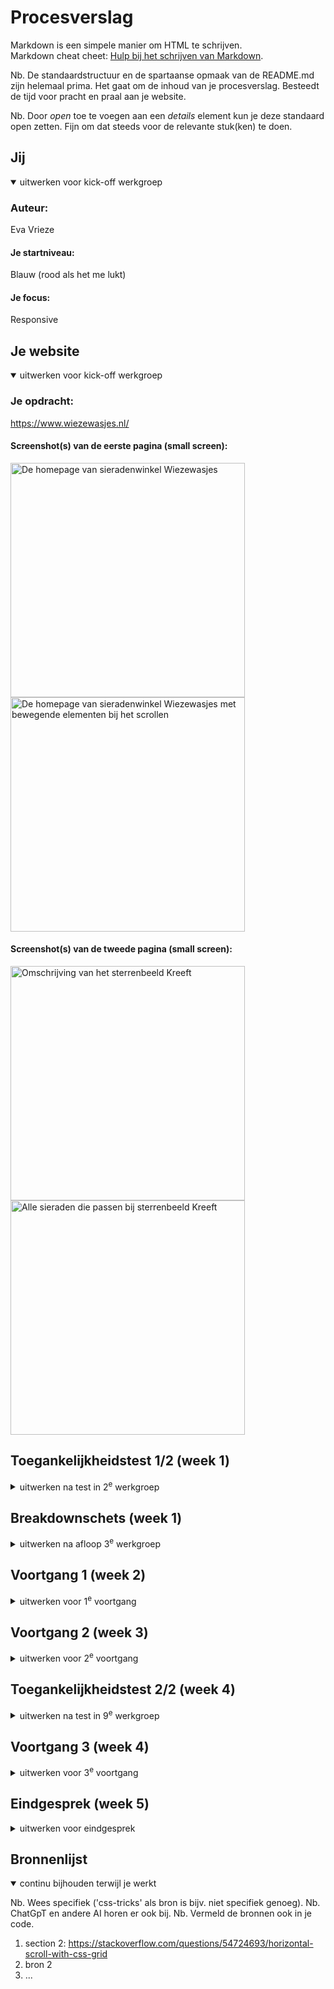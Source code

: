 # Procesverslag
Markdown is een simpele manier om HTML te schrijven.  
Markdown cheat cheet: [Hulp bij het schrijven van Markdown](https://github.com/adam-p/markdown-here/wiki/Markdown-Cheatsheet).

Nb. De standaardstructuur en de spartaanse opmaak van de README.md zijn helemaal prima. Het gaat om de inhoud van je procesverslag. Besteedt de tijd voor pracht en praal aan je website.

Nb. Door *open* toe te voegen aan een *details* element kun je deze standaard open zetten. Fijn om dat steeds voor de relevante stuk(ken) te doen.





## Jij

<details open>
  <summary>uitwerken voor kick-off werkgroep</summary>

  ### Auteur:
  Eva Vrieze

  #### Je startniveau:
  Blauw (rood als het me lukt)

  #### Je focus:
  Responsive
 
</details>





## Je website

<details open>
  <summary>uitwerken voor kick-off werkgroep</summary>

  ### Je opdracht:
  https://www.wiezewasjes.nl/

  #### Screenshot(s) van de eerste pagina (small screen): 
  <img src="readme-images/pag1sc1.jpeg" width="375px" alt="De homepage van sieradenwinkel Wiezewasjes">
  <img src="readme-images/pag1sc2.jpeg" width="375px" alt="De homepage van sieradenwinkel Wiezewasjes met bewegende elementen bij het scrollen">

  #### Screenshot(s) van de tweede pagina (small screen):
  <img src="readme-images/pag2sc1.jpeg" width="375px" alt="Omschrijving van het sterrenbeeld Kreeft">
  <img src="readme-images/pag2sc2.jpeg" width="375px" alt="Alle sieraden die passen bij sterrenbeeld Kreeft">
 
</details>



## Toegankelijkheidstest 1/2 (week 1)

<details>
  <summary>uitwerken na test in 2<sup>e</sup> werkgroep</summary>

  ### Bevindingen
  Lijst met je bevindingen die in de test naar voren kwamen:

-Ontzettend veel errors en warnings (300+).
-Code werkt ondanks de errors en warnings wel.
-De site is helemaal niet semantisch correct opgebouwd. Ik ga mijn best doen om dat wel te doen. 
-Deze website is gemaakt met shopify. 
-De website bevat veel decoraties die tijdens het scrollen in beeld komen. 
-Website is best responsive, je ziet plaatjes veranderen van plaats wanneer je telefoon gebruikt en dat is een fijnere ervaring.
-Er heerst goed contrast op de pagina, dus het is prettig leesbaar.

</details>



## Breakdownschets (week 1)

<details>
  <summary>uitwerken na afloop 3<sup>e</sup> werkgroep</summary>

  ### de hele pagina: 
  Dit was de gehele pagina. De pagina bestaat heeft een navigatie met een submenu dat uitklapt bij de hover. 
  
  <img src="readme-images/breakdownschets.jpeg" width="375px" alt="breakdown van de hele pagina">

  ### dynamisch deel (bijv menu): 
  Ook is er een hamburger menu op een klein formaat (zoals telefoon). Andere onderdelen verdwijnen dan.

  ### wellicht nog een dynamisch deel (bijv filter): 
  Er zijn meerdere kleine animaties op de website.

</details>





## Voortgang 1 (week 2)

<details>
  <summary>uitwerken voor 1<sup>e</sup> voortgang</summary>

  ### Stand van zaken
  Ik heb een beginnetje van de website opgezet. Ik moest even inkomen. Ik had wel eerder met flexbox gewerkt maar Grid niet. In theorie snap ik het wel maar in de praktijk vind ik het nog lastig om toe te passen.

<img src="readme-images/screenshotprogress" width="375px" alt="progres tot nu toe">
<img src="readme-images/screenshotprogress2" width="375px" alt="progres tot nu toe">>



  ### Agenda voor meeting
 Er is geen Agenda gemaakt voor de Meeting. Wel heb ik met Marten gesproken over wat ik nog moest aanpassen.

  ### Verslag van meeting
  hier na afloop snel de uitkomsten van de meeting vastleggen

  - Ik moet vooral letten op hoe ik de items aanspreek. 
  - Geen Divs/classes/Ids
  - Gebruik ook eens grid ipv flexbox
  
  Ik had een hoop werk te doen, want in principe had ik de opdracht een beetje verkeerd begrijpen. De noodzaak van het gebruiken van bestaande veelvoorkomende HTML5-semantische elementen was nog niet doorgedrongen. Ik zal dit aanpassen in de komende weken.

</details>





## Voortgang 2 (week 3)

<details>
  <summary>uitwerken voor 2<sup>e</sup> voortgang</summary>

  ### Stand van zaken
  Het lukte mij niet om bolletjes te plaatsen bovenop een foto. Deze bolletjes hebben een transparante overlay die bewegen. Het lukt me maar niet om deze responsive te krijgen. Ook wil ik weten of nu mijn website semantisch correct is en of ik de juiste items aanspreek in mijn css.

  Het is gelukt om op een semantische manier code te schrijven. 


  ### Agenda voor meeting
 

  ### Verslag van meeting
  Hier na afloop snel de uitkomsten van de meeting vastleggen
  Ik spreek nu mijn items juist aan. Echter heb ik nog veel te doen; ik loop hierdoor een beetje achter. Verder is het het plan om de website verder responsive te maken en een micro animatie toe te voegen. Dit kan bijvoorbeeld door een hartje te kunnen geven aan een element, wat een microanimatie veroorzaakt op de pagina. 



</details>





## Toegankelijkheidstest 2/2 (week 4)

<details>
  <summary>uitwerken na test in 9<sup>e</sup> werkgroep</summary>

  ### Bevindingen
  Lijst met je bevindingen die in de test naar voren kwamen (geef ook aan wat er verbeterd is):
  Ik heb een paar warnings, dat komt omdat ik niet overal een alt heb had staan. 
  Mijn H1 had ik bijvoorbeeld op display: none; staan, omdat ik een H1 op de pagina moest hebben maar deze niet zichtbaar wilde. 
  Dat bleek niet de juiste manier van werken te zijn dus ik heb dit aangepast naar een .sr-only class.  


</details>





## Voortgang 3 (week 4)

<details>
  <summary>uitwerken voor 3<sup>e</sup> voortgang</summary>

  ### Stand van zaken
  Ik dacht grid goed te begrijpen maar ik loop soms toch tegen dingen aan: Ik probeer eigenlijk vanalles 'as I go' en kijk ook tutorials, maar het klikt nog niet echt.


  ### Agenda voor meeting
  samen met je groepje opstellen

  | student 1      | student 2          | student 3    | student 4        |
  | ---            | ---                | ---          | ---              |
  | dit bespreken  | en dit             | en ik dit    | en dan ik dat    |
  | en dat ook nog | dit als er tijd is | nog een punt | dit wil ik zeker |
  | ...            | ...                | ...          | ...              |


  ### Verslag van meeting
  hier na afloop snel de uitkomsten van de meeting vastleggen

  - punt 1
  - punt 2
  - nog een punt
  - ...

</details>





## Eindgesprek (week 5)

<details>
  <summary>uitwerken voor eindgesprek</summary>

  ### Je uitkomst - karakteristiek screenshots:
  <img src="readme-images/overlay.png" width="375px" alt="Overlay van bolletjes bovenop een plaatje">
<img src="readme-images/gridgebruiken.png" width="375px" alt="Redelijk responsive grid met mediaqueries">
<img src="readme-images/gridgebruiken.png" width="375px" alt="Redelijk responsive grid met mediaqueries">
<img src="readme-images/screenshotwebsite.png" width="375px" alt="Mijn website lijkt op deze screenshot al best veel op die van Wiezewasjes">


  ### Dit ging goed/Heb ik geleerd: 
  Uiteraard gewone html en gewone css opzetten ging best goed. Ik vond het gebruik van var super handig, omdat je op die manier css heel snel bij verschillende onderdelen kunt toepassen. Ook heb ik geleerd en beseft hoe belangrijk is dat we rekening houden met slechtzienden (en slechthorenden en minderbeperkten)

  <img src="readme-images/dummy-plaatje.jpg" width="375px" alt="top">


  ### Dit was lastig/Is niet gelukt:
  Ik heb niet te weinig tijd gehad, maar vanwege een vervelende (opstapeling) van gebeurtenissen had ik eigenlijk geen zin (of eigenlijk: de energie niet) meer om te leren. Ik wil heel graag goed worden hierin en hoop een mooie comeback te maken tijdens de herkansing. Wat is super lastig vond en vind is leren hoe grid werkt: soms denk ik het een beetje te snappen en soms niet. 

  <img src="readme-images/dummy-plaatje.jpg" width="375px" alt="bummer">
</details>





## Bronnenlijst

<details open>
  <summary>continu bijhouden terwijl je werkt</summary>

  Nb. Wees specifiek ('css-tricks' als bron is bijv. niet specifiek genoeg). 
  Nb. ChatGpT en andere AI horen er ook bij.
  Nb. Vermeld de bronnen ook in je code.

  1. section 2: https://stackoverflow.com/questions/54724693/horizontal-scroll-with-css-grid
  2. bron 2
  3. ...

</details>